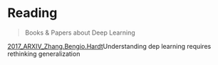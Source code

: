 # Reading
> Books & Papers about Deep Learning

[2017_ARXIV_Zhang.Bengio.Hardt](https://arxiv.org/abs/1611.03530)Understanding dep learning requires rethinking generalization
